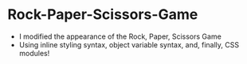# Rock-Paper-Scissors-Game

+ I modified the appearance of the Rock, Paper, Scissors Game
+ Using inline styling syntax, object variable syntax, and, finally, CSS modules!
